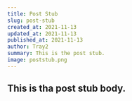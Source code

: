 ```yaml
---
title: Post Stub
slug: post-stub
created_at: 2021-11-13
updated_at: 2021-11-13
published_at: 2021-11-13
author: Tray2
summary: This is the post stub.
image: poststub.png
---
```


## This is tha post stub body.